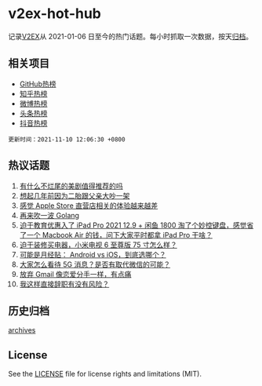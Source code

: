 # v2ex-hot-hub

 记录[V2EX](https://www.v2ex.com/)从 2021-01-06 日至今的热门话题。每小时抓取一次数据，按天[归档](archives)。
 
 ## 相关项目

- [GitHub热榜](https://github.com/snaildev/github-hot-hub)
- [知乎热榜](https://github.com/snaildev/zhihu-hot-hub)
- [微博热榜](https://github.com/snaildev/weibo-hot-hub)
- [头条热榜](https://github.com/snaildev/toutiao-hot-hub)
- [抖音热榜](https://github.com/snaildev/douyin-hot-hub)


 `更新时间：2021-11-10 12:06:30 +0800`

## 热议话题

1. [有什么不烂尾的美剧值得推荐的吗](https://www.v2ex.com/t/814240)
1. [想起几年前因为二胎跟父亲大吵一架](https://www.v2ex.com/t/814248)
1. [感觉 Apple Store 直营店相关的体验越来越差](https://www.v2ex.com/t/814187)
1. [再来吹一波 Golang](https://www.v2ex.com/t/814129)
1. [迫于教育优惠入了 iPad Pro 2021 12.9 + 闲鱼 1800 淘了个妙控键盘，感觉省了一个 Macbook Air 的钱，问下大家平时都拿 iPad Pro 干啥？](https://www.v2ex.com/t/814136)
1. [迫于装修买电器，小米电视 6 至尊版 75 寸怎么样？](https://www.v2ex.com/t/814135)
1. [可能是月经贴： Android vs iOS，到底选哪个？](https://www.v2ex.com/t/814131)
1. [大家怎么看待 5G 消息？是否有取代微信的可能？](https://www.v2ex.com/t/814304)
1. [放弃 Gmail 像恋爱分手一样，有点痛](https://www.v2ex.com/t/814212)
1. [我这样直接辞职有没有风险？](https://www.v2ex.com/t/814338)

## 历史归档

[archives](archives)

## License

See the [LICENSE](LICENSE) file for license rights and limitations (MIT).
